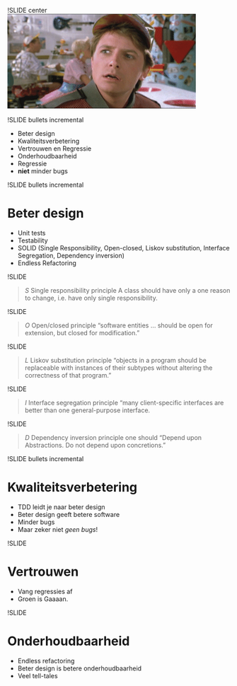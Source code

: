 !SLIDE center
![why](why.gif)

!SLIDE bullets incremental
* Beter design
* Kwaliteitsverbetering
* Vertrouwen en Regressie
* Onderhoudbaarheid
* Regressie
* **niet** minder bugs

!SLIDE bullets incremental
# Beter design
* Unit tests
* Testability
* SOLID (Single Responsibility, Open-closed, Liskov substitution,
  Interface Segregation, Dependency inversion)
* Endless Refactoring

!SLIDE
> *S* Single responsibility principle
>    A class should have only a one reason to change, i.e. have only single responsibility.

!SLIDE
> *O* Open/closed principle
>    “software entities … should be open for extension, but closed for modification.”

!SLIDE
> *L* Liskov substitution principle
>    “objects in a program should be replaceable with instances of their subtypes without altering the correctness of that program.”

!SLIDE
> *I* Interface segregation principle
>   “many client-specific interfaces are better than one general-purpose interface.

!SLIDE
> *D* Dependency inversion principle
>    one should “Depend upon Abstractions. Do not depend upon concretions.”

!SLIDE bullets incremental
# Kwaliteitsverbetering
* TDD leidt je naar beter design
* Beter design geeft betere software
* Minder bugs
* Maar zeker niet *geen bugs*!

!SLIDE
# Vertrouwen
* Vang regressies af
* Groen is Gaaaan.

!SLIDE
# Onderhoudbaarheid
* Endless refactoring
* Beter design is betere onderhoudbaarheid
* Veel tell-tales
